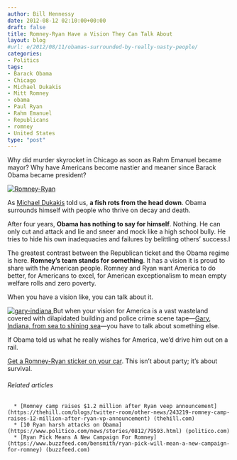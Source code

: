 ```yaml
---
author: Bill Hennessy
date: 2012-08-12 02:10:00+00:00
draft: false
title: Romney-Ryan Have a Vision They Can Talk About
layout: blog
#url: e/2012/08/11/obamas-surrounded-by-really-nasty-people/
categories:
- Politics
tags:
- Barack Obama
- Chicago
- Michael Dukakis
- Mitt Romney
- obama
- Paul Ryan
- Rahm Emanuel
- Republicans
- romney
- United States
type: "post"
---
```


Why did murder skyrocket in Chicago as soon as Rahm Emanuel became mayor? Why have Americans become nastier and meaner since Barack Obama became president?

[![Romney-Ryan](https://ludicrite.files.wordpress.com/2012/08/romney-ryan_thumb.jpg)
](https://ludicrite.files.wordpress.com/2012/08/romney-ryan.jpg)

As [Michael Dukakis](https://en.wikipedia.org/wiki/Michael_Dukakis) told us, **a fish rots from the head down**. Obama surrounds himself with people who thrive on decay and death.

After four years, **Obama has nothing to say for himself**. Nothing. He can only cut and attack and lie and sneer and mock like a high school bully. He tries to hide his own inadequacies and failures by belittling others’ success.I

The greatest contrast between the Republican ticket and the Obama regime is here. **Romney’s team stands for something**. It has a vision it is proud to share with the American people. Romney and Ryan want America to do better, for Americans to excel, for American exceptionalism to mean empty welfare rolls and zero poverty.

When you have a vision like, you can talk about it.

[![gary-indiana](https://ludicrite.files.wordpress.com/2012/08/gary-indiana_thumb.jpg)
](https://ludicrite.files.wordpress.com/2012/08/gary-indiana.jpg)But when your vision for America is a vast wasteland covered with dilapidated building and police crime scene tape—[Gary, Indiana, from sea to shining sea](https://www.businessinsider.com/an-elegy-for-gary-indiana-2012-5)—you have to talk about something else.

If Obama told us what he really wishes for America, we’d drive him out on a rail.

[Get a Romney-Ryan sticker on your car](https://www.mittromney.com/donate/romney-ryan-bumper-sticker?sc=INTVP030&utm_medium=email&utm_source=et&utm_content=img_body_bumper+sticker&utm_campaign=1573288_231278_Ann%2520Romney). This isn’t about party; it’s about survival.


###### Related articles





	  * [Romney camp raises $1.2 million after Ryan veep announcement](https://thehill.com/blogs/twitter-room/other-news/243219-romney-camp-raises-12-million-after-ryan-vp-announcement) (thehill.com)
	  * [10 Ryan harsh attacks on Obama](https://www.politico.com/news/stories/0812/79593.html) (politico.com)
	  * [Ryan Pick Means A New Campaign For Romney](https://www.buzzfeed.com/bensmith/ryan-pick-will-mean-a-new-campaign-for-romney) (buzzfeed.com)

